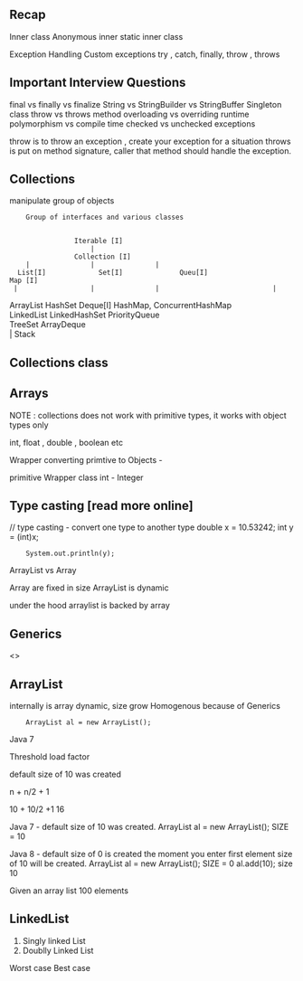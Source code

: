## Recap 


Inner class 
Anonymous inner 
static inner class 


Exception Handling 
Custom exceptions 
try , catch, finally, throw , throws 

## Important Interview Questions 

final vs finally vs finalize
String vs StringBuilder vs StringBuffer
Singleton class
throw vs throws
method overloading vs overriding 
runtime polymorphism vs compile time 
checked vs unchecked exceptions 



throw is to throw an exception , create your exception for a situation 
throws is put on method signature, caller that method should handle the exception.


## Collections
manipulate group of objects 



        Group of interfaces and various classes 


                    Iterable [I]
                        |
                    Collection [I]
        |               |               |
      List[I]             Set[I]              Queu[I]                       Map [I]  
     |                  |               |                            |   
ArrayList           HashSet             Deque[I]                     HashMap, ConcurrentHashMap  
LinkedList         LinkedHashSet        PriorityQueue               
                    TreeSet             ArrayDeque          
    |
Stack 

## Collections class 
## Arrays 


NOTE : collections does not work with primitive types,
it works with object types only 


int, float , double , boolean etc 

Wrapper 
converting primtive to Objects - 

primitive             Wrapper class
int                 - Integer 

## Type casting [read more online]
// type casting  - convert one type to another type
double x = 10.53242;
int y = (int)x;

        System.out.println(y);


ArrayList vs Array 

Array are fixed in size 
ArrayList is dynamic 


under the hood arraylist is backed by array


## Generics 
<>

## ArrayList
internally is array 
dynamic, size grow 
Homogenous because of Generics







        ArrayList al = new ArrayList();
Java 7 



Threshold
load factor 


default size of 10 was created


n + n/2 + 1 


10 + 10/2 +1 
16 





Java 7 - default size of 10 was created.
ArrayList al = new ArrayList();
SIZE = 10

Java 8 - default size of 0 is created 
the moment you enter first element 
size of 10 will be created.
ArrayList al = new ArrayList(); 
SIZE = 0
al.add(10);
size 10 





Given an array list 
100 elements 








## LinkedList 

1. Singly linked List 
2. Doublly Linked List 









Worst case 
Best case 
























